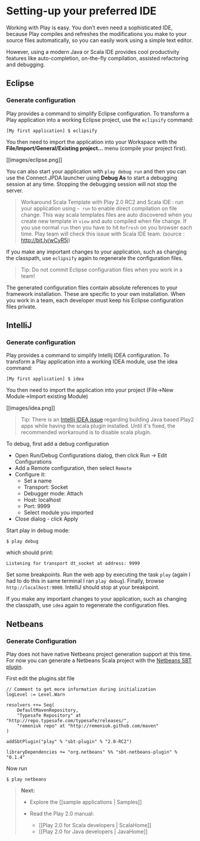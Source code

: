 # Setting-up your preferred IDE

Working with Play is easy. You don’t even need a sophisticated IDE, because Play compiles and refreshes the modifications you make to your source files automatically, so you can easily work using a simple text editor.

However, using a modern Java or Scala IDE provides cool productivity features like auto-completion, on-the-fly compilation, assisted refactoring and debugging.

## Eclipse

### Generate configuration

Play provides a command to simplify Eclipse configuration. To transform a Play application into a working Eclipse project, use the `eclipsify` command:

```
[My first application] $ eclipsify
```

You then need to import the application into your Workspace with the **File/Import/General/Existing project…** menu (compile your project first).

[[images/eclipse.png]] 

You can also start your application with `play debug run` and then you can use the Connect JPDA launcher using **Debug As** to start a debugging session at any time. Stopping the debugging session will not stop the server.

> Workaround Scala Template with Play 2.0 RC2 and Scala IDE : run your application using `~ run` to enable direct compilation on file change. This way scala templates files are auto discovered when you create new template in `view` and auto compiled when file change. If you use normal `run` then you have to hit `Refresh` on you browser each time. Play team will check this issue with Scala IDE team.  (source : http://bit.ly/wCyR5j)

If you make any important changes to your application, such as changing the classpath, use `eclipsify` again to regenerate the configuration files.

> Tip: Do not commit Eclipse configuration files when you work in a team!

The generated configuration files contain absolute references to your framework installation. These are specific to your own installation. When you work in a team, each developer must keep his Eclipse configuration files private.

## IntelliJ

### Generate configuration

Play provides a command to simplify Intellij IDEA configuration. To transform a Play application into a working IDEA module, use the idea command:

```
[My first application] $ idea
```

You then need to import the application into your project (File->New Module->Import existing Module)

[[images/idea.png]] 

> Tip: There is an [Intellij IDEA issue](http://devnet.jetbrains.net/thread/433870) regarding building Java based Play2 apps while having the scala plugin installed. Until it's fixed, the recommended workaround is to disable scala plugin.

To debug, first add a debug configuration

- Open Run/Debug Configurations dialog, then click Run -> Edit Configurations
- Add a Remote configuration, then select `Remote`
- Configure it:
    - Set a name
    - Transport: Socket
    - Debugger mode: Attach
    - Host: localhost
    - Port: 9999
    - Select module you imported
- Close dialog - click Apply

Start play in debug mode:

```
$ play debug
```

which should print: 

```
Listening for transport dt_socket at address: 9999
```

Set some breakpoints. Run the web app by executing the task `play` (again I had to do this in same terminal I ran `play debug`). Finally, browse `http://localhost:9000`. IntelliJ should stop at your breakpoint.

If you make any important changes to your application, such as changing the classpath, use `idea` again to regenerate the configuration files.


## Netbeans

### Generate Configuration

Play does not have native Netbeans project generation support at this time.  For now you can generate a Netbeans Scala project with the [Netbeans SBT plugin](https://github.com/remeniuk/sbt-netbeans-plugin).

First edit the plugins.sbt file
```
// Comment to get more information during initialization
logLevel := Level.Warn

resolvers ++= Seq( 
    DefaultMavenRepository, 
    "Typesafe Repository" at "http://repo.typesafe.com/typesafe/releases/", 
    "remeniuk repo" at "http://remeniuk.github.com/maven" 
)

addSbtPlugin("play" % "sbt-plugin" % "2.0-RC2") 

libraryDependencies += "org.netbeans" %% "sbt-netbeans-plugin" % "0.1.4"
```

Now run

```
$ play netbeans
```

> **Next:** 
>
> - Explore the [[sample applications | Samples]]
>
> - Read the Play 2.0 manual:
>     - [[Play 2.0 for Scala developers | ScalaHome]]
>     - [[Play 2.0 for Java developers | JavaHome]]